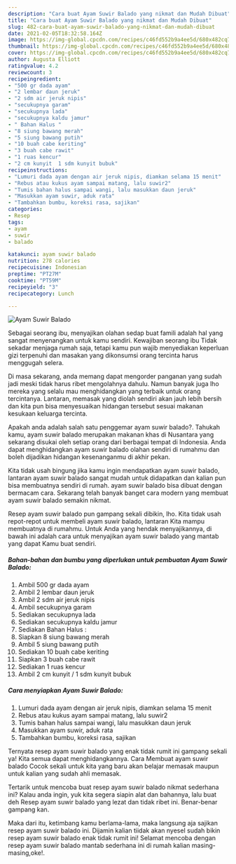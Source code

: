 ```yaml
---
description: "Cara buat Ayam Suwir Balado yang nikmat dan Mudah Dibuat"
title: "Cara buat Ayam Suwir Balado yang nikmat dan Mudah Dibuat"
slug: 482-cara-buat-ayam-suwir-balado-yang-nikmat-dan-mudah-dibuat
date: 2021-02-05T18:32:58.164Z
image: https://img-global.cpcdn.com/recipes/c46fd552b9a4ee5d/680x482cq70/ayam-suwir-balado-foto-resep-utama.jpg
thumbnail: https://img-global.cpcdn.com/recipes/c46fd552b9a4ee5d/680x482cq70/ayam-suwir-balado-foto-resep-utama.jpg
cover: https://img-global.cpcdn.com/recipes/c46fd552b9a4ee5d/680x482cq70/ayam-suwir-balado-foto-resep-utama.jpg
author: Augusta Elliott
ratingvalue: 4.2
reviewcount: 3
recipeingredient:
- "500 gr dada ayam"
- "2 lembar daun jeruk"
- "2 sdm air jeruk nipis"
- "secukupnya garam"
- "secukupnya lada"
- "secukupnya kaldu jamur"
- " Bahan Halus "
- "8 siung bawang merah"
- "5 siung bawang putih"
- "10 buah cabe keriting"
- "3 buah cabe rawit"
- "1 ruas kencur"
- "2 cm kunyit  1 sdm kunyit bubuk"
recipeinstructions:
- "Lumuri dada ayam dengan air jeruk nipis, diamkan selama 15 menit"
- "Rebus atau kukus ayam sampai matang, lalu suwir2"
- "Tumis bahan halus sampai wangi, lalu masukkan daun jeruk"
- "Masukkan ayam suwir, aduk rata"
- "Tambahkan bumbu, koreksi rasa, sajikan"
categories:
- Resep
tags:
- ayam
- suwir
- balado

katakunci: ayam suwir balado 
nutrition: 278 calories
recipecuisine: Indonesian
preptime: "PT27M"
cooktime: "PT59M"
recipeyield: "3"
recipecategory: Lunch

---
```



![Ayam Suwir Balado](https://img-global.cpcdn.com/recipes/c46fd552b9a4ee5d/680x482cq70/ayam-suwir-balado-foto-resep-utama.jpg)

Sebagai seorang ibu, menyajikan olahan sedap buat famili adalah hal yang sangat menyenangkan untuk kamu sendiri. Kewajiban seorang ibu Tidak sekadar menjaga rumah saja, tetapi kamu pun wajib menyediakan keperluan gizi terpenuhi dan masakan yang dikonsumsi orang tercinta harus menggugah selera.

Di masa  sekarang, anda memang dapat mengorder panganan yang sudah jadi meski tidak harus ribet mengolahnya dahulu. Namun banyak juga lho mereka yang selalu mau menghidangkan yang terbaik untuk orang tercintanya. Lantaran, memasak yang diolah sendiri akan jauh lebih bersih dan kita pun bisa menyesuaikan hidangan tersebut sesuai makanan kesukaan keluarga tercinta. 



Apakah anda adalah salah satu penggemar ayam suwir balado?. Tahukah kamu, ayam suwir balado merupakan makanan khas di Nusantara yang sekarang disukai oleh setiap orang dari berbagai tempat di Indonesia. Anda dapat menghidangkan ayam suwir balado olahan sendiri di rumahmu dan boleh dijadikan hidangan kesenanganmu di akhir pekan.

Kita tidak usah bingung jika kamu ingin mendapatkan ayam suwir balado, lantaran ayam suwir balado sangat mudah untuk didapatkan dan kalian pun bisa membuatnya sendiri di rumah. ayam suwir balado bisa dibuat dengan bermacam cara. Sekarang telah banyak banget cara modern yang membuat ayam suwir balado semakin nikmat.

Resep ayam suwir balado pun gampang sekali dibikin, lho. Kita tidak usah repot-repot untuk membeli ayam suwir balado, lantaran Kita mampu membuatnya di rumahmu. Untuk Anda yang hendak menyajikannya, di bawah ini adalah cara untuk menyajikan ayam suwir balado yang mantab yang dapat Kamu buat sendiri.

<!--inarticleads1-->

##### Bahan-bahan dan bumbu yang diperlukan untuk pembuatan Ayam Suwir Balado:

1. Ambil 500 gr dada ayam
1. Ambil 2 lembar daun jeruk
1. Ambil 2 sdm air jeruk nipis
1. Ambil secukupnya garam
1. Sediakan secukupnya lada
1. Sediakan secukupnya kaldu jamur
1. Sediakan  Bahan Halus :
1. Siapkan 8 siung bawang merah
1. Ambil 5 siung bawang putih
1. Sediakan 10 buah cabe keriting
1. Siapkan 3 buah cabe rawit
1. Sediakan 1 ruas kencur
1. Ambil 2 cm kunyit / 1 sdm kunyit bubuk




<!--inarticleads2-->

##### Cara menyiapkan Ayam Suwir Balado:

1. Lumuri dada ayam dengan air jeruk nipis, diamkan selama 15 menit
1. Rebus atau kukus ayam sampai matang, lalu suwir2
1. Tumis bahan halus sampai wangi, lalu masukkan daun jeruk
1. Masukkan ayam suwir, aduk rata
1. Tambahkan bumbu, koreksi rasa, sajikan




Ternyata resep ayam suwir balado yang enak tidak rumit ini gampang sekali ya! Kita semua dapat menghidangkannya. Cara Membuat ayam suwir balado Cocok sekali untuk kita yang baru akan belajar memasak maupun untuk kalian yang sudah ahli memasak.

Tertarik untuk mencoba buat resep ayam suwir balado nikmat sederhana ini? Kalau anda ingin, yuk kita segera siapin alat dan bahannya, lalu buat deh Resep ayam suwir balado yang lezat dan tidak ribet ini. Benar-benar gampang kan. 

Maka dari itu, ketimbang kamu berlama-lama, maka langsung aja sajikan resep ayam suwir balado ini. Dijamin kalian tiidak akan nyesel sudah bikin resep ayam suwir balado enak tidak rumit ini! Selamat mencoba dengan resep ayam suwir balado mantab sederhana ini di rumah kalian masing-masing,oke!.

